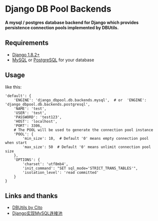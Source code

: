 Django DB Pool Backends
=======================

**A mysql / postgres database backend for Django which provides persistence connection pools implemented by DBUtils.**


Requirements
------------
* [Django 1.8.2+](https://www.djangoproject.com/download/)
* [MySQL](https://dev.mysql.com/downloads/mysql/) or [PostgreSQL](http://initd.org/psycopg/) for your database


Usage
-----

like this:

    'default': {
        'ENGINE': 'django_dbpool.db.backends.mysql',  # or  'ENGINE': 'django_dbpool.db.backends.postgresql',
        'NAME': 'test',
        'USER': 'test',
        'PASSWORD': 'test123',
        'HOST': 'localhost',
        'PORT': 3306,
        # The POOL will be used to generate the connection pool instance
        'POOL': {
            'min_size': 10,  # Default '0' means empty connection pool when start
            'max_size': 50  # Default '0' means unlimit connection pool size
        },
        'OPTIONS': {
            'charset': 'utf8mb4',
            'init_command': "SET sql_mode='STRICT_TRANS_TABLES'",
            'isolation_level': 'read committed'
        }
    }

Links and thanks
-----
* [DBUtils by Cito](https://github.com/Cito/DBUtils/)
* [Django实现MySQL连接池](https://www.jianshu.com/p/e210e6380ade)
